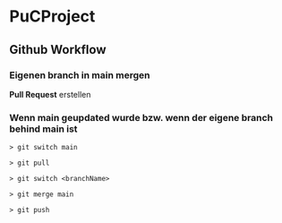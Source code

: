 # PuCProject

## Github Workflow

### Eigenen branch in main mergen

**Pull Request** erstellen

### Wenn main geupdated wurde bzw. wenn der eigene branch behind main ist

```shell
> git switch main
```

```shell
> git pull
```

```shell
> git switch <branchName>
```

```shell
> git merge main
```

```shell
> git push
```
